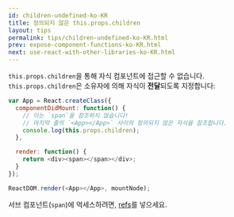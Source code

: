 ```yaml
---
id: children-undefined-ko-KR
title: 정의되지 않은 this.props.children
layout: tips
permalink: tips/children-undefined-ko-KR.html
prev: expose-component-functions-ko-KR.html
next: use-react-with-other-libraries-ko-KR.html
---
```


`this.props.children`을 통해 자식 컴포넌트에 접근할 수 없습니다. `this.props.children`은 소유자에 의해 자식이 **전달**되도록 지정합니다:

```js
var App = React.createClass({
  componentDidMount: function() {
    // 이는 `span`을 참조하지 않습니다! 
    // 마지막 줄의 `<App></App>` 사이의 정의되지 않은 자식을 참조합니다.
    console.log(this.props.children);
  },

  render: function() {
    return <div><span></span></div>;
  }
});

ReactDOM.render(<App></App>, mountNode);
```

서브 컴포넌트(`span`)에 억세스하려면, [refs](/react/docs/more-about-refs.html)를 넣으세요.
